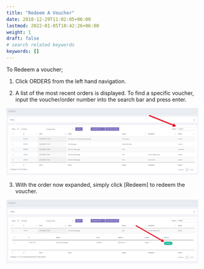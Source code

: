 ```yaml
---
title: "Redeem A Voucher"
date: 2018-12-29T11:02:05+06:00
lastmod: 2022-01-05T10:42:26+06:00
weight: 1
draft: false
# search related keywords
keywords: []
---
```


To Redeem a voucher;

1. Click ORDERS from the left hand navigation. 

2. A list of the most recent orders is displayed. To find a specific voucher, input the voucher/order number into the search bar and press enter.

![image example](img-1.jpg "image")

3. With the order now expanded, simply click [Redeem] to redeem the voucher.

![image example](img-2.jpg "image")
